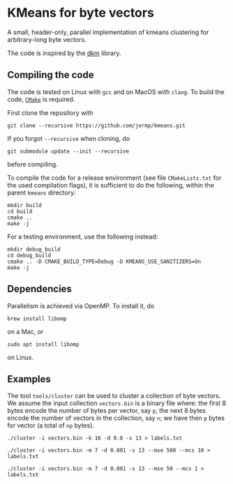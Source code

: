 # KMeans for byte vectors

A small, header-only, parallel implementation of kmeans clustering for arbitrary-long byte vectors.

The code is inspired by the [dkm](https://github.com/genbattle/dkm) library.


Compiling the code
------------------

The code is tested on Linux with `gcc` and on MacOS with `clang`.
To build the code, [`CMake`](https://cmake.org/) is required.

First clone the repository with

    git clone --recursive https://github.com/jermp/kmeans.git

If you forgot `--recursive` when cloning, do

    git submodule update --init --recursive

before compiling.

To compile the code for a release environment (see file `CMakeLists.txt` for the used compilation flags), it is sufficient to do the following, within the parent `kmeans` directory:

    mkdir build
    cd build
    cmake ..
    make -j

For a testing environment, use the following instead:

    mkdir debug_build
    cd debug_build
    cmake .. -D CMAKE_BUILD_TYPE=Debug -D KMEANS_USE_SANITIZERS=On
    make -j


Dependencies
------------

Parallelism is achieved via OpenMP.
To install it, do

	brew install libomp

on a Mac, or

	sudo apt install libomp

on Linux.

Examples
--------

The tool `tools/cluster` can be used to cluster a collection of byte vectors.
We assume the input collection `vectors.bin` is a binary file where: the
first 8 bytes encode the number of bytes per vector, say `p`; the next 8 bytes encode the number
of vectors in the collection, say `n`; we have then `p` bytes for vector (a total of `np` bytes).

	./cluster -i vectors.bin -k 16 -d 0.0 -s 13 > labels.txt
	
    ./cluster -i vectors.bin -m 7 -d 0.001 -s 13 --mse 500 --mcs 10 > labels.txt
    
    ./cluster -i vectors.bin -m 7 -d 0.001 -s 13 --mse 50 --mcs 1 > labels.txt